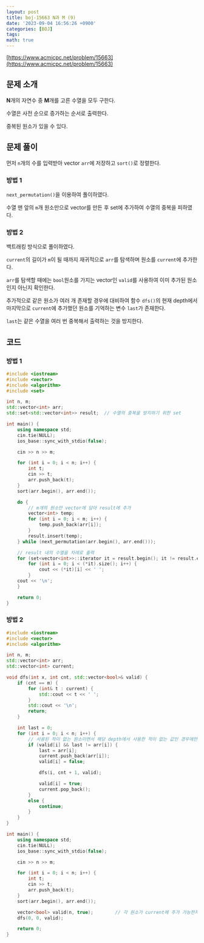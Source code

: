 ```yaml
---
layout: post
title: boj-15663 N과 M (9)
date: '2023-09-04 16:56:26 +0900'
categories: [BOJ]
tags:
math: true
---
```


[https://www.acmicpc.net/problem/15663](https://www.acmicpc.net/problem/15663)

## 문제 소개

**N**개의 자연수 중 **M**개를 고른 수열을 모두 구한다.

수열은 사전 순으로 증가하는 순서로 출력한다.

중복된 원소가 있을 수 있다.

## 문제 풀이

먼저 `n`개의 수를 입력받아 vector `arr`에 저장하고 `sort()`로 정렬한다.

### 방법 1

`next_permutation()`을 이용하여 풀이하였다.

수열 맨 앞의 `m`개 원소만으로 vector를 만든 후 set에 추가하여 수열의 중복을 피하였다.

### 방법 2

백트래킹 방식으로 풀이하였다.

`current`의 길이가 `m`이 될 때까지 재귀적으로 `arr`를 탐색하며 원소를 `current`에 추가한다.

`arr`를 탐색할 때에는 `bool`원소를 가지는 vector인 `valid`를 사용하여 이미 추가된 원소인지 아닌지 확인한다.

추가적으로 같은 원소가 여러 개 존재할 경우에 대비하여 함수 `dfs()`의 현재 depth에서 마지막으로 `current`에 추가했던 원소를 기억하는 변수 `last`가 존재한다.

`last`는 같은 수열을 여러 번 중복해서 출력하는 것을 방지한다.

## 코드

### 방법 1

```cpp
#include <iostream>
#include <vector>
#include <algorithm>
#include <set>

int n, m;
std::vector<int> arr;
std::set<std::vector<int>> result;  // 수열의 중복을 방지하기 위한 set

int main() {
	using namespace std;
	cin.tie(NULL);
	ios_base::sync_with_stdio(false);

	cin >> n >> m;

	for (int i = 0; i < n; i++) {
		int t;
		cin >> t;
		arr.push_back(t);
	}
	sort(arr.begin(), arr.end());

	do {
        // m개의 원소만 vector에 담아 result에 추가
		vector<int> temp;
		for (int i = 0; i < m; i++) {
			temp.push_back(arr[i]);
		}
		result.insert(temp);
	} while (next_permutation(arr.begin(), arr.end()));

    // result 내의 수열을 차례로 출력
	for (set<vector<int>>::iterator it = result.begin(); it != result.end(); it++) {
		for (int i = 0; i < (*it).size(); i++) {
			cout << (*it)[i] << ' ';
		}
	cout << '\n';
	}

	return 0;
}
```

### 방법 2

```cpp
#include <iostream>
#include <vector>
#include <algorithm>

int n, m;
std::vector<int> arr;
std::vector<int> current;

void dfs(int x, int cnt, std::vector<bool>& valid) {
	if (cnt == m) {
		for (int& t : current) {
			std::cout << t << ' ';
		}
		std::cout << '\n';
		return;
	}

	int last = 0;
	for (int i = 0; i < n; i++) {
        // 사용된 적이 없는 원소이면서 해당 depth에서 사용한 적이 없는 값인 경우에만 추가
		if (valid[i] && last != arr[i]) {
			last = arr[i];
			current.push_back(arr[i]);
			valid[i] = false;

			dfs(i, cnt + 1, valid);

			valid[i] = true;
			current.pop_back();
		}
		else {
			continue;
		}
	}
}

int main() {
	using namespace std;
	cin.tie(NULL);
	ios_base::sync_with_stdio(false);

	cin >> n >> m;

	for (int i = 0; i < n; i++) {
		int t;
		cin >> t;
		arr.push_back(t);
	}
	sort(arr.begin(), arr.end());

	vector<bool> valid(n, true);        // 각 원소가 current에 추가 가능한지 확인하는 vector
	dfs(0, 0, valid);

	return 0;
}
```